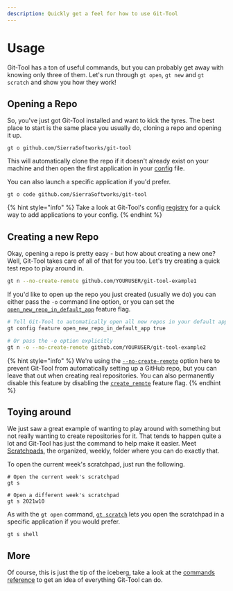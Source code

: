 ```yaml
---
description: Quickly get a feel for how to use Git-Tool
---
```


# Usage

Git-Tool has a ton of useful commands, but you can probably get away with knowing only three of them. Let's run through `gt open`, `gt new` and `gt scratch` and show you how they work!

## Opening a Repo

So, you've just got Git-Tool installed and want to kick the tyres. The best place to start is the same place you usually do, cloning a repo and opening it up.

```text
gt o github.com/SierraSoftworks/git-tool
```

This will automatically clone the repo if it doesn't already exist on your machine and then open the first application in your [config](../config/apps.md) file.

You can also launch a specific application if you'd prefer.

```text
gt o code github.com/SierraSoftworks/git-tool
```

{% hint style="info" %}
Take a look at Git-Tool's config [registry](../config/registry.md) for a quick way to add applications to your config.
{% endhint %}

## Creating a new Repo

Okay, opening a repo is pretty easy - but how about creating a new one? Well, Git-Tool takes care of all of that for you too. Let's try creating a quick test repo to play around in.

```bash
gt n --no-create-remote github.com/YOURUSER/git-tool-example1
```

If you'd like to open up the repo you just created \(usually we do\) you can either pass the `-o` command line option, or you can set the [`open_new_repo_in_default_app`](../config/features.md#open_new_repo_in_default_app) feature flag.

```bash
# Tell Git-Tool to automatically open all new repos in your default app
gt config feature open_new_repo_in_default_app true

# Or pass the -o option explicitly
gt n -o --no-create-remote github.com/YOURUSER/git-tool-example2
```

{% hint style="info" %}
We're using the [`--no-create-remote`](../commands/repos.md#new) option here to prevent Git-Tool from automatically setting up a GitHub repo, but you can leave that out when creating real repositories. You can also permanently disable this feature by disabling the [`create_remote`](../config/features.md#create_remote) feature flag.
{% endhint %}

## Toying around

We just saw a great example of wanting to play around with something but not really wanting to create repositories for it. That tends to happen quite a lot and Git-Tool has just the command to help make it easier. Meet [Scratchpads](../commands/scratch.md), the organized, weekly, folder where you can do exactly that.

To open the current week's scratchpad, just run the following.

```text
# Open the current week's scratchpad
gt s

# Open a different week's scratchpad
gt s 2021w10
```

As with the `gt open` command, [`gt scratch`](../commands/scratch.md) lets you open the scratchpad in a specific application if you would prefer.

```text
gt s shell
```

## More

Of course, this is just the tip of the iceberg, take a look at the [commands reference](../commands/overview.md) to get an idea of everything Git-Tool can do.

